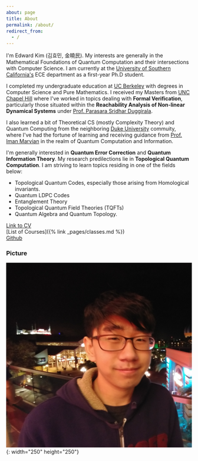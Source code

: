 ```yaml
---
about: page
title: About
permalink: /about/
redirect_from:
  - /
---
```


 I'm Edward Kim (김효민, 金曉民). My interests are generally in the Mathematical Foundations of Quantum Computation and their intersections with Computer Science. I am currently at the [University of Southern California's](https://viterbischool.usc.edu/) ECE department as a first-year Ph.D student.

 I completed my undergraduate education at [UC Berkeley](https://cs.berkeley.edu/) with degrees in Computer Science and Pure Mathematics. I received my Masters from [UNC Chapel Hill](https://cs.unc.edu/) where I've worked in topics dealing with **Formal Verification**, particularly those situated within the **Reachability Analysis of Non-linear Dynamical Systems** under [Prof. Parasara Sridhar Duggirala](https://www.cs.unc.edu/~psd/).

 I also learned a bit of Theoretical CS (mostly Complexity Theory) and Quantum Computing from the neighboring [Duke University](https://www.cs.duke.edu/) commuity, where I've had the fortune of learning and receiving guidance from [Prof. Iman Marvian](https://sites.duke.edu/marvian/) in the realm of Quantum Computation and Information.


 I'm generally interested in **Quantum Error Correction** and **Quantum Information Theory**. My research predilections lie in **Topological Quantum Computation**. I am striving to learn topics residing in one of the fields below:

  - Topological Quantum Codes, especially those arising from Homological invariants.
  - Quantum LDPC Codes
  - Entanglement Theory
  - Topological Quantum Field Theories (TQFTs)
  - Quantum Algebra and Quantum Topology.


[Link to CV](https://github.com/ekim1919/CV/blob/master/current/EdwardKimCV.pdf)  
[List of Courses]({% link _pages/classes.md %})  
[Github](https://github.com/ekim1919)

### Picture

![Profile Picture](/images/profile.jpg){: width="250" height="250"}
